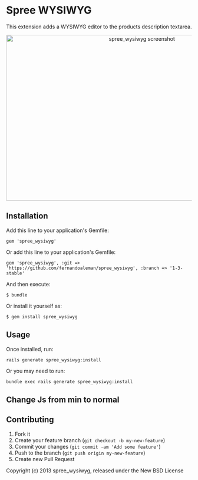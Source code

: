 # Spree WYSIWYG

This extension adds a WYSIWYG editor to the products description textarea.

<p align="center">
  <img src="https://raw.github.com/fernandoaleman/spree_wysiwyg/1-3-stable/screenshots/screenshot.png" alt="spree_wysiwyg screenshot" title="spree_wysiwyg screenshot" width="721" height="449" />
</p>

## Installation

Add this line to your application's Gemfile:

    gem 'spree_wysiwyg'

Or add this line to your application's Gemfile:

    gem 'spree_wysiwyg', :git => 'https://github.com/fernandoaleman/spree_wysiwyg', :branch => '1-3-stable'

And then execute:

    $ bundle

Or install it yourself as:

    $ gem install spree_wysiwyg

## Usage

Once installed, run:

    rails generate spree_wysiwyg:install

Or you may need to run:

    bundle exec rails generate spree_wysiwyg:install

## Change Js from min to normal

## Contributing

1. Fork it
2. Create your feature branch (`git checkout -b my-new-feature`)
3. Commit your changes (`git commit -am 'Add some feature'`)
4. Push to the branch (`git push origin my-new-feature`)
5. Create new Pull Request

Copyright (c) 2013 spree_wysiwyg, released under the New BSD License
